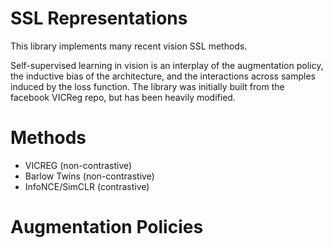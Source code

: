 # SSL Representations

This library implements many recent vision SSL methods. 

Self-supervised learning in vision is an interplay of the augmentation policy, the inductive bias of the architecture,
and the interactions across samples induced by the loss function. The library was initially built from the facebook VICReg repo,
but has been heavily modified.

# Methods

- VICREG (non-contrastive)
- Barlow Twins (non-contrastive)
- InfoNCE/SimCLR (contrastive)

# Augmentation Policies

